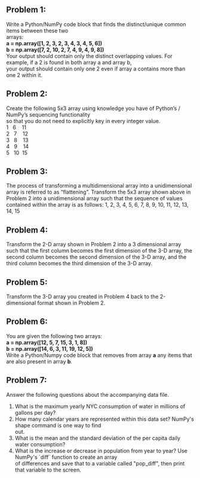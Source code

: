 ## Problem 1:

Write a Python/NumPy code block that finds the distinct/unique common items between these two  
arrays:  
**a = np.array(\[1, 2, 3, 2, 3, 4, 3, 4, 5, 6\])**  
**b = np.array(\[7, 2, 10, 2, 7, 4, 9, 4, 9, 8\])**  
Your output should contain only the distinct overlapping values. For example, if a 2 is found in both array a and array b,  
your output should contain only one 2 even if array a contains more than one 2 within it.

## Problem 2:

Create the following 5x3 array using knowledge you have of Python’s / NumPy’s sequencing functionality  
so that you do not need to explicitly key in every integer value.  
1   6    11  
2   7    12  
3   8    13  
4   9    14  
5   10  15

## Problem 3:

The process of transforming a multidimensional array into a unidimensional array is referred to as “flattening”. Transform the 5x3 array shown above in Problem 2 into a unidimensional array such that the sequence of values contained within the array is as follows: 1, 2, 3, 4, 5, 6, 7, 8, 9, 10, 11, 12, 13, 14, 15

## Problem 4:

Transform the 2-D array shown in Problem 2 into a 3 dimensional array such that the first column becomes the first dimension of the 3-D array, the second column becomes the second dimension of the 3-D array, and the third column becomes the third dimension of the 3-D array.

## Problem 5:

Transform the 3-D array you created in Problem 4 back to the 2-dimensional format shown in Problem 2.

## Problem 6:

You are given the following two arrays:  
**a = np.array(\[12, 5, 7, 15, 3, 1, 8\])**  
**b = np.array(\[14, 6, 3, 11, 19, 12, 5\])**  
Write a Python/Numpy code block that removes from array **a** any items that are also present in array **b**.

## Problem 7:

Answer the following questions about the accompanying data file.

1.  What is the maximum yearly NYC consumption of water in millions of gallons per day?
2.  How many calendar years are represented within this data set? NumPy's shape command is one way to find  
    out.
3.  What is the mean and the standard deviation of the per capita daily water consumption?
4.  What is the increase or decrease in population from year to year? Use NumPy's \`diff\` function to create an array  
    of differences and save that to a variable called "pop_diff", then print that variable to the screen.
